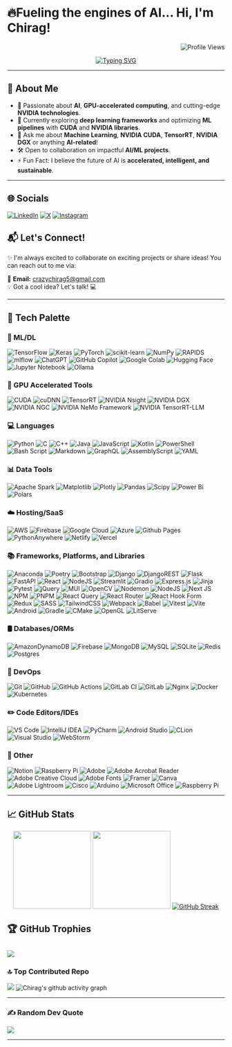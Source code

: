 # 🔥Fueling the engines of AI... Hi, I'm Chirag!
<p align="right">
  <img src="https://komarev.com/ghpvc/?username=venev-g&label=Profile%20views&color=blueviolet&style=plastic" alt="Profile Views" />
</p>
<p align="center"> 
  <a href="https://git.io/typing-svg"><img src="https://readme-typing-svg.herokuapp.com?font=Georgia&size=30&duration=2500&pause=1000&color=00FF00&center=true&vCenter=true&width=500&lines=GPU+Accelerated+AI+Engineer;NVIDIA+Tech+Stack+Expert;Machine+Learning+Architect;Open+Source+Contributor;Tech+Innovator" alt="Typing SVG" /></a>
</p>

---

## 🚀 About Me
- 🌟 Passionate about **AI**, **GPU-accelerated computing**, and cutting-edge **NVIDIA technologies**.
- 🔭 Currently exploring **deep learning frameworks** and optimizing **ML pipelines** with **CUDA** and **NVIDIA libraries**.
- 💬 Ask me about **Machine Learning**, **NVIDIA CUDA**, **TensorRT**, **NVIDIA DGX** or anything **AI-related**!
- 🛠️ Open to collaboration on impactful **AI/ML projects**.
- ⚡ Fun Fact: I believe the future of AI is **accelerated, intelligent, and sustainable**.

---

## 🌐 Socials
[![LinkedIn](https://img.shields.io/badge/LinkedIn-0077B5.svg?style=plastic&logo=linkedin&logoColor=white)](https://linkedin.com/in/your-profile)
[![X](https://img.shields.io/badge/X-%23000000.svg?style=plastic&logo=X&logoColor=white)](https://twitter.com/your-profile)
[![Instagram](https://img.shields.io/badge/Instagram-E4405F.svg?style=plastic&logo=instagram&logoColor=white)](https://instagram.com/_chirag_s)
## 📬 Let's Connect!

✨ I'm always excited to collaborate on exciting projects or share ideas! You can reach out to me via:  

📧 **Email:** [crazychirag5@gmail.com](mailto:crazychirag5@gmail.com)  
💡 Got a cool idea? Let's talk! 💻

---

## 🎨 Tech Palette
### 🧠 ML/DL
![TensorFlow](https://img.shields.io/badge/TensorFlow-%23FF6F00.svg?style=flat&logo=TensorFlow&logoColor=white)
![Keras](https://img.shields.io/badge/Keras-%23D00000.svg?style=flat&logo=Keras&logoColor=white)
![PyTorch](https://img.shields.io/badge/PyTorch-%23EE4C2C.svg?style=flat&logo=PyTorch&logoColor=white)
![scikit-learn](https://img.shields.io/badge/scikit--learn-%23F7931E.svg?style=flat&logo=scikit-learn&logoColor=white)
![NumPy](https://img.shields.io/badge/numpy-%23013243.svg?style=flat&logo=numpy&logoColor=white)
![RAPIDS](https://img.shields.io/badge/RAPIDS-7f3bff.svg?style=flat&logo=Rapids&logoColor=white)
![mlflow](https://img.shields.io/badge/mlflow-%23d9ead3.svg?style=plastic&logo=mlflow&logoColor=blue)
![ChatGPT](https://img.shields.io/badge/chatGPT-74aa9c?style=flat&logo=openai&logoColor=white)
![GitHub Copilot](https://img.shields.io/badge/github_copilot-8957E5?style=flat&logo=github-copilot&logoColor=white)
![Google Colab](https://img.shields.io/badge/Google%20Colab-%23F9A825.svg?style=flat&logo=googlecolab&logoColor=white)
![Hugging Face](https://img.shields.io/badge/%F0%9F%A4%97%20Hugging%20Face-Spaces-blue)
![Jupyter Notebook](https://img.shields.io/badge/jupyter-%23FA0F00.svg?style=flat&logo=jupyter&logoColor=white)
![Ollama](https://img.shields.io/badge/Ollama-%23ffffff.svg?style=flat&logo=ollama&logoColor=151515)

### 🚀 GPU Accelerated Tools
![CUDA](https://img.shields.io/badge/CUDA-2f2f2f.svg?style=flat&logo=NVIDIA&logoColor=green)
![cuDNN](https://img.shields.io/badge/cuDNN-2f2f2f.svg?style=flat&logo=NVIDIA&logoColor=green)
![TensorRT](https://img.shields.io/badge/TensorRT-2f2f2f.svg?style=flat&logo=NVIDIA&logoColor=green)
![NVIDIA Nsight](https://img.shields.io/badge/NVIDIA%20Nsight-2f2f2f.svg?style=flat&logo=NVIDIA&logoColor=green)
![NVIDIA DGX](https://img.shields.io/badge/NVIDIA%20DGX-2f2f2f.svg?style=flat&logo=NVIDIA&logoColor=green)
![NVIDIA NGC](https://img.shields.io/badge/NVIDIA%20NGC-2f2f2f.svg?style=flat&logo=NVIDIA&logoColor=green)
![NVIDIA NeMo Framework](https://img.shields.io/badge/NVIDIA%20NeMo%20Framework-2f2f2f.svg?style=flat&logo=NVIDIA&logoColor=green)
![NVIDIA TensorRT-LLM](https://img.shields.io/badge/NVIDIA%20TensorRT_LLM-2f2f2f.svg?style=flat&logo=NVIDIA&logoColor=green)

### 💻 Languages
![Python](https://img.shields.io/badge/python-3670A0?style=flat&logo=python&logoColor=ffdd54)
![C](https://img.shields.io/badge/c-%2300599C.svg?style=flat&logo=c&logoColor=white)
![C++](https://img.shields.io/badge/c++-%2300599C.svg?style=flat&logo=c%2B%2B&logoColor=white)
![Java](https://img.shields.io/badge/java-%23ED8B00.svg?style=flat&logo=openjdk&logoColor=white)
![JavaScript](https://img.shields.io/badge/javascript-%23323330.svg?style=flat&logo=javascript&logoColor=%23F7DF1E)
![Kotlin](https://img.shields.io/badge/kotlin-%237F52FF.svg?style=flat&logo=kotlin&logoColor=white)
![PowerShell](https://img.shields.io/badge/PowerShell-%235391FE.svg?style=flat&logo=powershell&logoColor=white)
![Bash Script](https://img.shields.io/badge/bash_script-%23121011.svg?style=flat&logo=gnu-bash&logoColor=white)
![Markdown](https://img.shields.io/badge/markdown-%23000000.svg?style=flat&logo=markdown&logoColor=white)
![GraphQL](https://img.shields.io/badge/-GraphQL-E10098?style=flat&logo=graphql&logoColor=white)
![AssemblyScript](https://img.shields.io/badge/Assembly%20Script-%23000000.svg?style=flat&logo=assemblyscript&logoColor=white)
![YAML](https://img.shields.io/badge/yaml-%23ffffff.svg?style=flat&logo=yaml&logoColor=151515)

### 📊 Data Tools
![Apache Spark](https://img.shields.io/badge/Apache%20Spark-FDEE21?style=flat&logo=apachespark&logoColor=black)
![Matplotlib](https://img.shields.io/badge/Matplotlib-%23ffffff.svg?style=flat&logo=matplotlib&logoColor=black)
![Plotly](https://img.shields.io/badge/Plotly-%233F4F75.svg?style=flat&logo=plotly&logoColor=white)
![Pandas](https://img.shields.io/badge/pandas-%23150458.svg?style=flat&logo=pandas&logoColor=white)
![Scipy](https://img.shields.io/badge/SciPy-%230C55A5.svg?style=flat&logo=scipy&logoColor=white)
![Power Bi](https://img.shields.io/badge/Power_BI-F2C811?style=plastic&logo=powerbi&logoColor=black)
![Polars](https://img.shields.io/badge/Polars-%23326ce5.svg?style=flat&logo=polars&logoColor=white)

### ☁️ Hosting/SaaS
![AWS](https://img.shields.io/badge/AWS-%23FF9900.svg?style=flat&logo=amazon-aws&logoColor=white)
![Firebase](https://img.shields.io/badge/firebase-%23039BE5.svg?style=flat&logo=firebase)
![Google Cloud](https://img.shields.io/badge/GoogleCloud-%234285F4.svg?style=flat&logo=google-cloud&logoColor=white)
![Azure](https://img.shields.io/badge/Azure-%230072C6.svg?style=flat&logo=microsoftazure&logoColor=white)
![Github Pages](https://img.shields.io/badge/github%20pages-121013?style=flat&logo=github&logoColor=white)
![PythonAnywhere](https://img.shields.io/badge/PythonAnywhere-%232F9FD7.svg?style=flat&logo=pythonanywhere&logoColor=151515)
![Netlify](https://img.shields.io/badge/Netlify-%23000000.svg?style=flat&logo=netlify&logoColor=#00C7B7)
![Vercel](https://img.shields.io/badge/Vercel-%23000000.svg?style=flat&logo=vercel&logoColor=white)

### 📚 Frameworks, Platforms, and Libraries
![Anaconda](https://img.shields.io/badge/Anaconda-%2344A833.svg?style=flat&logo=anaconda&logoColor=white) 
![Poetry](https://img.shields.io/badge/Poetry-%233B82F6.svg?style=flat&logo=poetry&logoColor=0B3D8D)
![Bootstrap](https://img.shields.io/badge/bootstrap-%238511FA.svg?style=flat&logo=bootstrap&logoColor=white)
![Django](https://img.shields.io/badge/django-%23092E20.svg?style=flat&logo=django&logoColor=white)
![DjangoREST](https://img.shields.io/badge/DJANGO-REST-ff1709?style=flat&logo=django&logoColor=white&color=ff1709&labelColor=gray)
![Flask](https://img.shields.io/badge/flask-%23000.svg?style=flat&logo=flask&logoColor=white)
![FastAPI](https://img.shields.io/badge/FastAPI-005571?style=flat&logo=fastapi)
![React](https://img.shields.io/badge/react-%2320232a.svg?style=flat&logo=react&logoColor=%2361DAFB)
![NodeJS](https://img.shields.io/badge/node.js-6DA55F?style=flat&logo=node.js&logoColor=white)
![Streamlit](https://img.shields.io/badge/Streamlit-%23FE4B4B.svg?style=flat&logo=streamlit&logoColor=white)
![Gradio](https://img.shields.io/badge/Gradio-%23039BE5.svg?style=flat&logo=gradio&logoColor=white)
![Express.js](https://img.shields.io/badge/express.js-%23404d59.svg?style=flat&logo=express&logoColor=%2361DAFB)
![Jinja](https://img.shields.io/badge/jinja-white.svg?style=flat&logo=jinja&logoColor=black) 
![Pytest](https://img.shields.io/badge/pytest-%23ffffff.svg?style=flat&logo=pytest&logoColor=2f9fe3)
![jQuery](https://img.shields.io/badge/jquery-%230769AD.svg?style=flat&logo=jquery&logoColor=white) 
![MUI](https://img.shields.io/badge/MUI-%230081CB.svg?style=flat&logo=mui&logoColor=white) 
![OpenCV](https://img.shields.io/badge/opencv-%23white.svg?style=flat&logo=opencv&logoColor=white) 
![Nodemon](https://img.shields.io/badge/NODEMON-%23323330.svg?style=flat&logo=nodemon&logoColor=%BBDEAD) 
![NodeJS](https://img.shields.io/badge/node.js-6DA55F?style=flat&logo=node.js&logoColor=white) 
![Next JS](https://img.shields.io/badge/Next-black?style=flat&logo=next.js&logoColor=white)
![NPM](https://img.shields.io/badge/NPM-%23CB3837.svg?style=flat&logo=npm&logoColor=white) 
![PNPM](https://img.shields.io/badge/pnpm-%234a4a4a.svg?style=flat&logo=pnpm&logoColor=f69220)
![React Query](https://img.shields.io/badge/-React%20Query-FF4154?style=flat&logo=react%20query&logoColor=white) 
![React Router](https://img.shields.io/badge/React_Router-CA4245?style=flat&logo=react-router&logoColor=white) 
![React Hook Form](https://img.shields.io/badge/React%20Hook%20Form-%23EC5990.svg?style=flat&logo=reacthookform&logoColor=white) 
![Redux](https://img.shields.io/badge/redux-%23593d88.svg?style=flat&logo=redux&logoColor=white)
![SASS](https://img.shields.io/badge/SASS-hotpink.svg?style=flat&logo=SASS&logoColor=white)
![TailwindCSS](https://img.shields.io/badge/tailwindcss-%2338B2AC.svg?style=flat&logo=tailwind-css&logoColor=white) 
![Webpack](https://img.shields.io/badge/webpack-%238DD6F9.svg?style=flat&logo=webpack&logoColor=black) 
![Babel](https://img.shields.io/badge/Babel-F9DC3e?style=flat&logo=babel&logoColor=black)
![Vitest](https://img.shields.io/badge/-Vitest-252529?style=flat&logo=vitest&logoColor=FCC72B)
![Vite](https://img.shields.io/badge/vite-%23646CFF.svg?style=flat&logo=vite&logoColor=white)
![Android](https://img.shields.io/badge/Android-3DDC84?style=flat&logo=android&logoColor=white)
![Gradle](https://img.shields.io/badge/Gradle-02303A.svg?style=flat&logo=Gradle&logoColor=white)
![CMake](https://img.shields.io/badge/CMake-%23008FBA.svg?style=flat&logo=cmake&logoColor=white)
![OpenGL](https://img.shields.io/badge/OpenGL-%23FFFFFF.svg?style=flat&logo=opengl)
![LitServe](https://img.shields.io/badge/⚡LitServe-9369f5.svg?style=flat&logo=litserve&logoColor=green)

### 🛢️ Databases/ORMs
![AmazonDynamoDB](https://img.shields.io/badge/Amazon%20DynamoDB-4053D6?style=flat&logo=Amazon%20DynamoDB&logoColor=white)
![Firebase](https://img.shields.io/badge/firebase-a08021?style=flat&logo=firebase&logoColor=ffcd34) 
![MongoDB](https://img.shields.io/badge/MongoDB-%234ea94b.svg?style=flat&logo=mongodb&logoColor=white) 
![MySQL](https://img.shields.io/badge/mysql-4479A1.svg?style=flat&logo=mysql&logoColor=white) 
![SQLite](https://img.shields.io/badge/sqlite-%2307405e.svg?style=flat&logo=sqlite&logoColor=white) 
![Redis](https://img.shields.io/badge/redis-%23DD0031.svg?style=flat&logo=redis&logoColor=white)
![Postgres](https://img.shields.io/badge/postgres-%23316192.svg?style=flat&logo=postgresql&logoColor=white)

### 🔄 DevOps
![Git](https://img.shields.io/badge/git-%23F05033.svg?style=flat&logo=git&logoColor=white)
![GitHub](https://img.shields.io/badge/github-%23121011.svg?style=flat&logo=github&logoColor=white)
![GitHub Actions](https://img.shields.io/badge/github%20actions-%232671E5.svg?style=flat&logo=githubactions&logoColor=white)
![GitLab CI](https://img.shields.io/badge/gitlab%20CI-%23181717.svg?style=flat&logo=gitlab&logoColor=white) 
![GitLab](https://img.shields.io/badge/gitlab-%23181717.svg?style=flat&logo=gitlab&logoColor=white)
![Nginx](https://img.shields.io/badge/nginx-%23009639.svg?style=flat&logo=nginx&logoColor=white)
![Docker](https://img.shields.io/badge/docker-%230db7ed.svg?style=flat&logo=docker&logoColor=white)
![Kubernetes](https://img.shields.io/badge/kubernetes-%23326ce5.svg?style=flat&logo=kubernetes&logoColor=white)

### ✏️ Code Editors/IDEs
![VS Code](https://img.shields.io/badge/Visual%20Studio%20Code-%23007ACC.svg?style=flat&logo=Visual%20Studio%20Code&logoColor=white)
![IntelliJ IDEA](https://img.shields.io/badge/IntelliJIDEA-000000.svg?style=flat&logo=intellij-idea&logoColor=white)
![PyCharm](https://img.shields.io/badge/pycharm-143?style=flat&logo=pycharm&logoColor=black&color=black&labelColor=green)
![Android Studio](https://img.shields.io/badge/Android%20Studio-346ac1?style=flat&logo=android%20studio&logoColor=white)
![CLion](https://img.shields.io/badge/CLion-black?style=flat&logo=clion&logoColor=white)
![Visual Studio](https://img.shields.io/badge/Visual%20Studio-5C2D91.svg?style=flat&logo=visual-studio&logoColor=white)
![WebStorm](https://img.shields.io/badge/webstorm-143?style=flat&logo=webstorm&logoColor=white&color=black)


### 🌟 Other
![Notion](https://img.shields.io/badge/Notion-%23000000.svg?style=flat&logo=notion&logoColor=white)
![Raspberry Pi](https://img.shields.io/badge/-Raspberry_Pi-C51A4A?style=flat&logo=Raspberry-Pi)
![Adobe](https://img.shields.io/badge/Adobe-%23FF0000.svg?style=flat&logo=adobe&logoColor=white) 
![Adobe Acrobat Reader](https://img.shields.io/badge/Adobe%20Acrobat%20Reader-EC1C24.svg?style=flat&logo=Adobe%20Acrobat%20Reader&logoColor=white) 
![Adobe Creative Cloud](https://img.shields.io/badge/Adobe%20Creative%20Cloud-DA1F26.svg?style=flat&logo=Adobe%20Creative%20Cloud&logoColor=white)
![Adobe Fonts](https://img.shields.io/badge/Adobe%20Fonts-000B1D.svg?style=flat&logo=Adobe%20Fonts&logoColor=white) 
![Framer](https://img.shields.io/badge/Framer-black?style=flat&logo=framer&logoColor=blue) 
![Canva](https://img.shields.io/badge/Canva-%2300C4CC.svg?style=flat&logo=Canva&logoColor=white)
![Adobe Lightroom](https://img.shields.io/badge/Adobe%20Lightroom-31A8FF.svg?style=flat&logo=Adobe%20Lightroom&logoColor=white)
![Cisco](https://img.shields.io/badge/cisco-%23049fd9.svg?style=flat&logo=cisco&logoColor=black)
![Arduino](https://img.shields.io/badge/-Arduino-00979D?style=flat&logo=Arduino&logoColor=white)
![Microsoft Office](https://img.shields.io/badge/Microsoft_Office-D83B01?style=flat&logo=microsoft-office&logoColor=white)
![Raspberry Pi](https://img.shields.io/badge/-Raspberry_Pi-C51A4A?style=flat&logo=Raspberry-Pi)


---

## 📈 GitHub Stats
<p align="center">
  <img height="180em" src="https://github-readme-stats-eight-theta.vercel.app/api?username=venev-g&show_icons=true&theme=synthwave&include_all_commits=true&count_private=true"/>
  <img height="180em" src="https://github-readme-stats-eight-theta.vercel.app/api/top-langs/?username=venev-g&layout=compact&langs_count=10&theme=synthwave"/>
  <a href="https://git.io/streak-stats"><img src="https://github-readme-streak-stats.herokuapp.com?user=venev-g&theme=synthwave" alt="GitHub Streak" /></a>
</p>



## 🏆 GitHub Trophies

![](https://github-profile-trophy.vercel.app/?username=venev-g&theme=radical&no-frame=false&no-bg=false&margin-w=4)
---
### 🔝 Top Contributed Repo

![](https://github-contributor-stats.vercel.app/api?username=venev-g&limit=6&theme=synthwave&combine_all_yearly_contributions=true)
![Chirag's github activity graph](https://github-readme-activity-graph.vercel.app/graph?username=venev-g&custom_title=Chirag's%20GitHub%20Activity%20Graph&layout=compact&bg_color=0D1117&color=f222ff&line=8c1eff&point=f222ff&area_color=FFFFFF&title_color=FFFFFF&area=true)

---
<!--## 🌟 Achievements & Badges
[![Holopin Board](https://holopin.me/yourname)](https://holopin.io/@yourname)
-->
### ✍️ Random Dev Quote

![](https://quotes-github-readme.vercel.app/api?type=horizontal&theme=radical)

---
